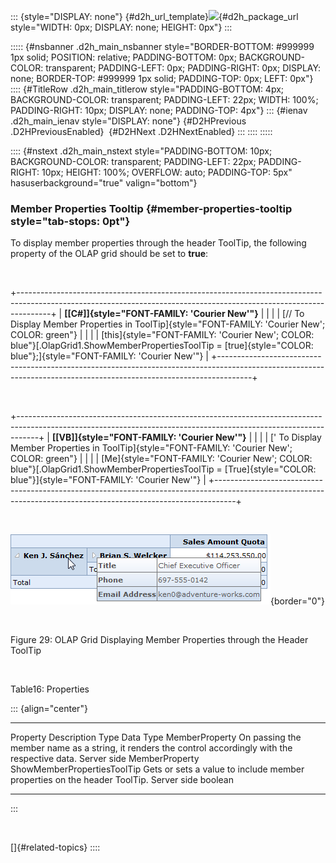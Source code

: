 ::: {style="DISPLAY: none"}
[](ms-xhelp:///?Id=d2h_url_template){#d2h_url_template}![](!package_url!){#d2h_package_url style="WIDTH: 0px; DISPLAY: none; HEIGHT: 0px"}
:::

::::: {#nsbanner .d2h_main_nsbanner style="BORDER-BOTTOM: #999999 1px solid; POSITION: relative; PADDING-BOTTOM: 0px; BACKGROUND-COLOR: transparent; PADDING-LEFT: 0px; PADDING-RIGHT: 0px; DISPLAY: none; BORDER-TOP: #999999 1px solid; PADDING-TOP: 0px; LEFT: 0px"}
:::: {#TitleRow .d2h_main_titlerow style="PADDING-BOTTOM: 4px; BACKGROUND-COLOR: transparent; PADDING-LEFT: 22px; WIDTH: 100%; PADDING-RIGHT: 10px; DISPLAY: none; PADDING-TOP: 4px"}
::: {#ienav .d2h_main_ienav style="DISPLAY: none"}
[](ms-xhelp:///?Id=04deaa32-a4d0-4937-b1f6-d21fb056ef06){#D2HPrevious .D2HPreviousEnabled}  [](ms-xhelp:///?Id=093e1646-b7bd-43f1-8278-171f38e5319c){#D2HNext .D2HNextEnabled}
:::
::::
:::::

:::: {#nstext .d2h_main_nstext style="PADDING-BOTTOM: 10px; BACKGROUND-COLOR: transparent; PADDING-LEFT: 22px; PADDING-RIGHT: 10px; HEIGHT: 100%; OVERFLOW: auto; PADDING-TOP: 5px" hasuserbackground="true" valign="bottom"}
### Member Properties Tooltip {#member-properties-tooltip style="tab-stops: 0pt"}

To display member properties through the header ToolTip, the following property of the OLAP grid should be set to **true**:

 

+--------------------------------------------------------------------------------------------------------------------------------------------------------------------+
| **[\[C#\]]{style="FONT-FAMILY: 'Courier New'"}**                                                                                                                   |
|                                                                                                                                                                    |
| [// To Display Member Properties in ToolTip]{style="FONT-FAMILY: 'Courier New'; COLOR: green"}                                                                     |
|                                                                                                                                                                    |
| [this]{style="FONT-FAMILY: 'Courier New'; COLOR: blue"}[.OlapGrid1.ShowMemberPropertiesToolTip = [true]{style="COLOR: blue"};]{style="FONT-FAMILY: 'Courier New'"} |
+--------------------------------------------------------------------------------------------------------------------------------------------------------------------+

 

+-----------------------------------------------------------------------------------------------------------------------------------------------------------------+
| **[\[VB\]]{style="FONT-FAMILY: 'Courier New'"}**                                                                                                                |
|                                                                                                                                                                 |
| [\' To Display Member Properties in ToolTip]{style="FONT-FAMILY: 'Courier New'; COLOR: green"}                                                                  |
|                                                                                                                                                                 |
| [Me]{style="FONT-FAMILY: 'Courier New'; COLOR: blue"}[.OlapGrid1.ShowMemberPropertiesToolTip = [True]{style="COLOR: blue"}]{style="FONT-FAMILY: 'Courier New'"} |
+-----------------------------------------------------------------------------------------------------------------------------------------------------------------+

 

![](ImagesExt/image46_40.png){border="0"}

 

Figure 29: OLAP Grid Displaying Member Properties through the Header ToolTip

 

Table16: Properties

::: {align="center"}
  ----------------------------- ------------------------------------------------------------------------------------------------------ ------------- ----------------
  Property                      Description                                                                                            Type          Data Type
  MemberProperty                On passing the member name as a string, it renders the control accordingly with the respective data.   Server side   MemberProperty
  ShowMemberPropertiesToolTip   Gets or sets a value to include member properties on the header ToolTip.                               Server side   boolean
  ----------------------------- ------------------------------------------------------------------------------------------------------ ------------- ----------------
:::

 

[]{#related-topics}
::::
